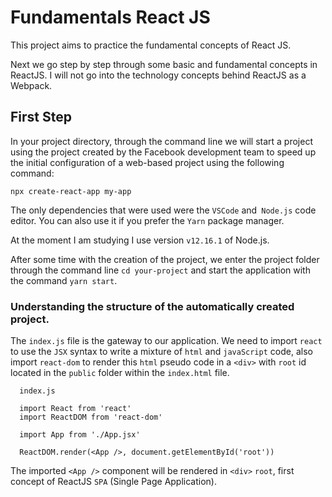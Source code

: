 # Fundamentals React JS

This project aims to practice the fundamental concepts of React JS.

Next we go step by step through some basic and fundamental concepts in ReactJS. I will not go into the technology concepts behind ReactJS as a Webpack.

## First Step

In your project directory, through the command line we will start a project using the project created by the Facebook development team to speed up the initial configuration of a web-based project using the following command:

`npx create-react-app my-app`

The only dependencies that were used were the `VSCode` and` Node.js` code editor. You can also use it if you prefer the `Yarn` package manager.

At the moment I am studying I use version `v12.16.1` of Node.js.

After some time with the creation of the project, we enter the project folder through the command line `cd your-project` and start the application with the command `yarn start`.

### Understanding the structure of the automatically created project.

The `index.js` file is the gateway to our application. We need to import `react` to use the `JSX` syntax to write a mixture of `html` and `javaScript` code, also import `react-dom` to render this `html` pseudo code in a `<div>` with `root` id located in the `public` folder within the `index.html` file.

```
  index.js
  
  import React from 'react'
  import ReactDOM from 'react-dom'
  
  import App from './App.jsx'
  
  ReactDOM.render(<App />, document.getElementById('root'))
```

The imported `<App />` component will be rendered in `<div>` `root`, first concept of ReactJS `SPA` (Single Page Application).
